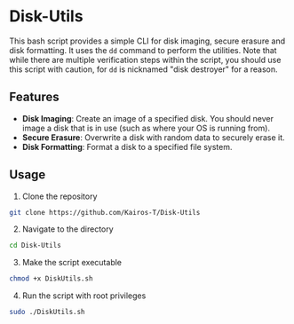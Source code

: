 # Disk-Utils

This bash script provides a simple CLI for disk imaging, secure erasure and disk formatting. It uses the `dd` command to perform the utilities. Note that while there are multiple verification steps within the script, you should use this script with caution, for `dd` is nicknamed "disk destroyer" for a reason.

## Features

- **Disk Imaging**: Create an image of a specified disk. You should never image a disk that is in use (such as where your OS is running from).
- **Secure Erasure**: Overwrite a disk with random data to securely erase it.
- **Disk Formatting**: Format a disk to a specified file system.

## Usage

1. Clone the repository

```bash
git clone https://github.com/Kairos-T/Disk-Utils
```

2. Navigate to the directory

```bash
cd Disk-Utils
```

3. Make the script executable

```bash
chmod +x DiskUtils.sh
```

4. Run the script with root privileges

```bash
sudo ./DiskUtils.sh
```
